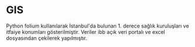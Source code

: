 # GIS
Python folium kullanılarak İstanbul'da bulunan 1. derece sağlık kuruluşları ve itfaiye konumları gösterilmiştir.
Veriler ibb açık veri portalı ve excel dosyasından çekilerek yapılmıştır.
